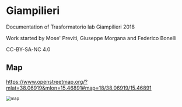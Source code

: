 # Giampilieri
Documentation of  Trasformatorio lab Giampilieri 2018



Work started by Mose' Previti, Giuseppe Morgana and Federico Bonelli



CC-BY-SA-NC 4.0




## Map

https://www.openstreetmap.org/?mlat=38.06919&mlon=15.46891#map=18/38.06919/15.46891

<img src="/home/fredd/develop/giampilieri/img/map.png" alt="map" style="zoom:80%;" />
